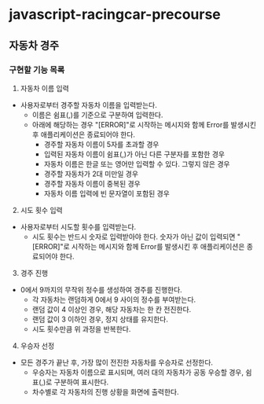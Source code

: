 # javascript-racingcar-precourse

## 자동차 경주

### 구현할 기능 목록

1. 자동차 이름 입력

- 사용자로부터 경주할 자동차 이름을 입력받는다.
  - 이름은 쉼표(,)를 기준으로 구분하여 입력한다.
  - 아래에 해당하는 경우 "[ERROR]"로 시작하는 메시지와 함께 Error를 발생시킨 후 애플리케이션은 종료되어야 한다.
    - 경주할 자동차 이름이 5자를 초과할 경우
    - 입력된 자동차 이름이 쉼표(,)가 아닌 다른 구분자를 포함한 경우
    - 자동차 이름은 한글 또는 영어만 입력할 수 있다. 그렇지 않은 경우
    - 경주할 자동차가 2대 미만일 경우
    - 경주할 자동차 이름이 중복된 경우
    - 자동차 이름 입력에 빈 문자열이 포함된 경우

2. 시도 횟수 입력

- 사용자로부터 시도할 횟수를 입력받는다.
  - 시도 횟수는 반드시 숫자로 입력받아야 한다. 숫자가 아닌 값이 입력되면 "[ERROR]"로 시작하는 메시지와 함께 Error를 발생시킨 후 애플리케이션은 종료되어야 한다.

3. 경주 진행

- 0에서 9까지의 무작위 정수를 생성하여 경주를 진행한다.
  - 각 자동차는 랜덤하게 0에서 9 사이의 정수를 부여받는다.
  - 랜덤 값이 4 이상인 경우, 해당 자동차는 한 칸 전진한다.
  - 랜덤 값이 3 이하인 경우, 정지 상태를 유지한다.
  - 시도 횟수만큼 위 과정을 반복한다.

4. 우승자 선정

- 모든 경주가 끝난 후, 가장 많이 전진한 자동차를 우승자로 선정한다.
  - 우승자는 자동차 이름으로 표시되며, 여러 대의 자동차가 공동 우승할 경우, 쉼표(,)로 구분하여 표시한다.
  - 차수별로 각 자동차의 진행 상황을 화면에 출력한다.
